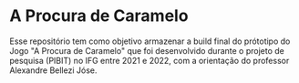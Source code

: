 # A Procura de Caramelo

Esse repositório tem como objetivo armazenar a build final do prótotipo do Jogo "A Procura de Caramelo" que foi desenvolvido durante o projeto de pesquisa (PIBIT) no IFG entre 2021 e 2022, com a orientação do professor Alexandre Bellezi Jóse.
